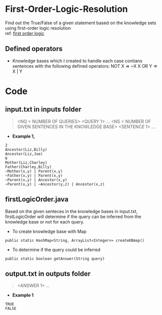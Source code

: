 # First-Order-Logic-Resolution
Find out the True/False of a given statement based on the knowledge sets using first-order logic resolution<br />
ref. [first order logic](https://en.wikipedia.org/wiki/First-order_logic)

## Defined operators
- Knowledge bases which I created to handle each case contians sentences with the following defined operators:
NOT X     =>     ~X
X OR Y    =>     X | Y

# Code
## input.txt in inputs folder
> <NQ = NUMBER OF QUERIES>
> <QUERY 1>
> ...
>  <QUERY NQ>
> <NS = NUMBER OF GIVEN SENTENCES IN THE KNOWLEDGE BASE>
> <SENTENCE 1>
> ...
> <SENTENCE NS>

- __Example 1,__
```
2
Ancestor(Liz,Billy)
Ancestor(Liz,Joe)
6
Mother(Liz,Charley)
Father(Charley,Billy)
~Mother(x,y) | Parent(x,y)
~Father(x,y) | Parent(x,y)
~Parent(x,y) | Ancestor(x,y)
~Parent(x,y) | ~Ancestor(y,z) | Ancestor(x,z)
```

## firstLogicOrder.java
Based on the given senteces in the knowledge bases in input.txt, firstLogicOrder will determine if the query can be inferred from the knowledge base or not for each query.
- To create knowledge base with Map
```
public static HashMap<String, ArrayList<Integer>> createKBmap()
```
- To determine if the query could be inferred
```
public static boolean getAnswer(String query)
```

## output.txt in outputs folder
> <ANSWER 1>
> ...
> <ANSWER NQ>

- __Example 1__ <br />
```
TRUE
FALSE
```

